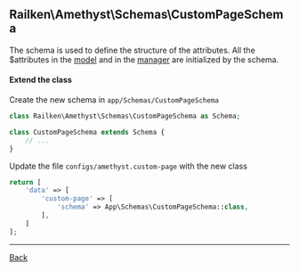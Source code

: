 ## Railken\Amethyst\Schemas\CustomPageSchema

The schema is used to define the structure of the attributes. All the $attributes in the [model](model.md) and in the [manager](manager.md) are initialized by the schema.

#### Extend the class

Create the new schema in `app/Schemas/CustomPageSchema`
```php
class Railken\Amethyst\Schemas\CustomPageSchema as Schema;

class CustomPageSchema extends Schema {
	// ...
}
```
Update the file `configs/amethyst.custom-page` with the new class
```php
return [
    'data' => [
        'custom-page' => [
            'schema' => App\Schemas\CustomPageSchema::class,
        ],
    ]
];
```

---
[Back](index.md)